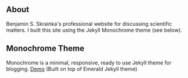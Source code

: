 ##  About

Benjamin S. Skrainka's professional website for discussing scientific matters. I built this site using the Jekyll 
Monochrome theme (see below).

## Monochrome Theme
Monochrome is a minimal, responsive, ready to use Jekyll theme for blogging. [Demo](https://dyutibarma.github.io/monochrome/)
(Built on top of Emerald Jekyll theme)

